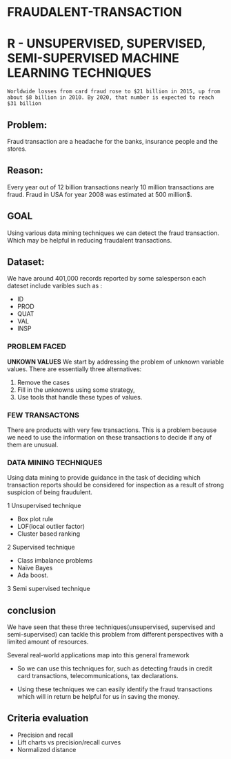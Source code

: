 # FRAUDALENT-TRANSACTION
# R - UNSUPERVISED, SUPERVISED, SEMI-SUPERVISED MACHINE LEARNING TECHNIQUES

`
Worldwide losses from card fraud rose to $21 billion in 2015, up from about $8 billion in 2010. By 2020, that number is expected to reach $31 billion
`

## Problem:
Fraud transaction are a headache for the banks, insurance people and the stores.

## Reason:
Every year out of 12 billion transactions nearly 10 million transactions are fraud.
Fraud in USA for year 2008 was estimated at 500 million$. 

## GOAL
Using various data mining techniques we can detect the fraud transaction. Which may be helpful in reducing fraudalent transactions.

## Dataset:
We have  around 401,000 records reported by some salesperson each dateset include varibles such as : 

- ID
- PROD
- QUAT
- VAL
- INSP

### PROBLEM FACED

**UNKOWN VALUES** 
We start by addressing the problem of unknown variable values. 
There are essentially three alternatives: 
1. Remove the cases
2. Fill in the unknowns using some strategy,
3. Use tools that handle these types of values.  


### FEW TRANSACTONS
There are products with very few transactions. 
This is a problem because we need to use the information on these transactions to decide if any of them are unusual.   

### DATA MINING TECHNIQUES

Using data mining to provide guidance in the task of deciding which transaction reports should be considered for inspection as a result of strong suspicion of being fraudulent. 

1 Unsupervised technique

- Box plot rule
- LOF(local outlier factor)
- Cluster based ranking


2 Supervised technique

- Class imbalance problems
- Naïve Bayes
- Ada boost.


3 Semi supervised technique


## conclusion
We have seen that these three techniques(unsupervised, supervised and semi-supervised)  can tackle this problem from different perspectives with a limited amount of resources.

Several real-world applications map into this general framework

- So we can use this techniques for, such as detecting frauds in credit card transactions, telecommunications, tax declarations.

- Using these techniques we can easily identify the fraud transactions which will in return be helpful for us in saving the money.


## Criteria evaluation
- Precision and recall
- Lift charts vs precision/recall curves
- Normalized distance



